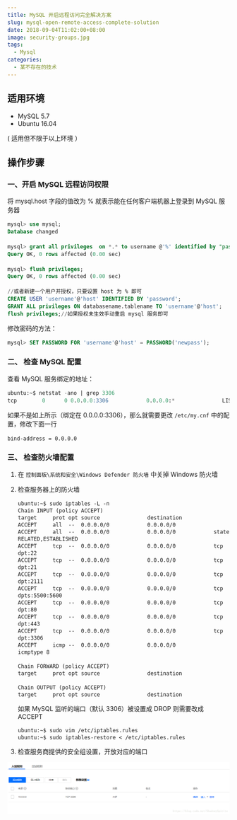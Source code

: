 ```yaml
---
title: MySQL 开启远程访问完全解决方案
slug: mysql-open-remote-access-complete-solution
date: 2018-09-04T11:02:00+08:00
image: security-groups.jpg
tags:
  - Mysql
categories:
  - 某不存在的技术
---
```


## 适用环境

- MySQL 5.7
- Ubuntu 16.04

( 适用但不限于以上环境 ）

## 操作步骤

### 一、开启 MySQL 远程访问权限

将 mysql.host 字段的值改为 % 就表示能在任何客户端机器上登录到 MySQL 服务器

```sql
mysql> use mysql;
Database changed

mysql> grant all privileges  on *.* to username @'%' identified by "password";
Query OK, 0 rows affected (0.00 sec)

mysql> flush privileges;
Query OK, 0 rows affected (0.00 sec)

//或者新建一个用户并授权，只要设置 host 为 % 即可
CREATE USER 'username'@'host' IDENTIFIED BY 'password';
GRANT ALL privileges ON databasename.tablename TO 'username'@'host';
flush privileges;//如果授权未生效手动重启 mysql 服务即可
```

修改密码的方法：

```sql
mysql> SET PASSWORD FOR 'username'@'host' = PASSWORD('newpass');
```

### 二、 检查 MySQL 配置

查看 MySQL 服务绑定的地址：

```sql
ubuntu:~$ netstat -ano | grep 3306
tcp        0      0 0.0.0.0:3306            0.0.0.0:*               LISTEN      off (0.00/0/0)
```

如果不是如上所示（绑定在 0.0.0.0:3306），那么就需要更改 `/etc/my.cnf` 中的配置，修改下面一行

`bind-address = 0.0.0.0`

### 三、 检查防火墙配置

1.  在 `控制面板\系统和安全\Windows Defender 防火墙` 中关掉 Windows 防火墙

2.  检查服务器上的防火墙

    ```shell
    ubuntu:~$ sudo iptables -L -n
    Chain INPUT (policy ACCEPT)
    target     prot opt source               destination
    ACCEPT     all  --  0.0.0.0/0            0.0.0.0/0
    ACCEPT     all  --  0.0.0.0/0            0.0.0.0/0            state RELATED,ESTABLISHED
    ACCEPT     tcp  --  0.0.0.0/0            0.0.0.0/0            tcp dpt:22
    ACCEPT     tcp  --  0.0.0.0/0            0.0.0.0/0            tcp dpt:21
    ACCEPT     tcp  --  0.0.0.0/0            0.0.0.0/0            tcp dpt:2111
    ACCEPT     tcp  --  0.0.0.0/0            0.0.0.0/0            tcp dpts:5500:5600
    ACCEPT     tcp  --  0.0.0.0/0            0.0.0.0/0            tcp dpt:80
    ACCEPT     tcp  --  0.0.0.0/0            0.0.0.0/0            tcp dpt:443
    ACCEPT     tcp  --  0.0.0.0/0            0.0.0.0/0            tcp dpt:3306
    ACCEPT     icmp --  0.0.0.0/0            0.0.0.0/0            icmptype 8

    Chain FORWARD (policy ACCEPT)
    target     prot opt source               destination

    Chain OUTPUT (policy ACCEPT)
    target     prot opt source               destination
    ```

    如果 MySQL 监听的端口（默认 3306）被设置成 DROP 则需要改成 ACCEPT

    ```shell
    ubuntu:~$ sudo vim /etc/iptables.rules
    ubuntu:~$ sudo iptables-restore < /etc/iptables.rules
    ```

3.  检查服务商提供的安全组设置，开放对应的端口

![安全组](security-groups.jpg)
